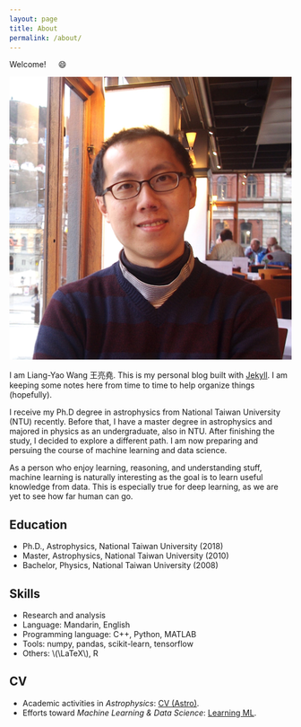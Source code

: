 ```yaml
---
layout: page
title: About
permalink: /about/
---
```


Welcome! &emsp; :smile:

<p><img src="/images/author_lywang.jpg" class="site-logo-img " alt="my photo"></p>

I am Liang-Yao Wang 王亮堯. This is my personal blog built with [Jekyll](https://jekyllrb.com/). I am keeping some notes here from time to time to help organize things (hopefully).  

I receive my Ph.D degree in astrophysics from National Taiwan University (NTU) recently. Before that, I have a master degree in astrophysics and majored in physics as an undergraduate, also in NTU. After finishing the study, I decided to explore a different path. I am now preparing and persuing the course of machine learning and data science.   

As a person who enjoy learning, reasoning, and understanding stuff, machine learning is naturally interesting as the goal is to learn useful knowledge from data. This is especially true for deep learning, as we are yet to see how far human can go. 



## Education

* Ph.D., Astrophysics, National Taiwan University (2018)
* Master, Astrophysics, National Taiwan University (2010) 
* Bachelor, Physics, National Taiwan University (2008)
 
## Skills

* Research and analysis
* Language: Mandarin, English  
* Programming language: C++, Python, MATLAB  
* Tools: numpy, pandas, scikit-learn, tensorflow  
* Others: \\(\LaTeX\\), R
 
## CV 

* Academic activities in *Astrophysics*: [CV (Astro)](/cv-astro). 
* Efforts toward *Machine Learning & Data Science*: [Learning ML](/ml-footprints).




